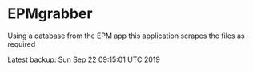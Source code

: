 # EPMgrabber
Using a database from the EPM app this application scrapes the files as required


Latest backup: Sun Sep 22 09:15:01 UTC 2019
